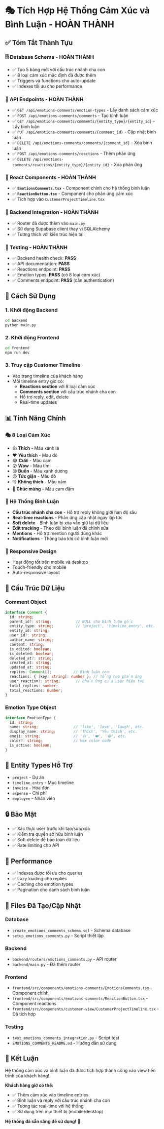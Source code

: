 # 🎭 Tích Hợp Hệ Thống Cảm Xúc và Bình Luận - HOÀN THÀNH

## ✅ Tóm Tắt Thành Tựu

### 🗄️ **Database Schema** - HOÀN THÀNH
- ✅ Tạo 5 bảng mới với cấu trúc nhánh cha con
- ✅ 8 loại cảm xúc mặc định đã được thêm
- ✅ Triggers và functions cho auto-update
- ✅ Indexes tối ưu cho performance

### 🔧 **API Endpoints** - HOÀN THÀNH  
- ✅ `GET /api/emotions-comments/emotion-types` - Lấy danh sách cảm xúc
- ✅ `POST /api/emotions-comments/comments` - Tạo bình luận
- ✅ `GET /api/emotions-comments/comments/{entity_type}/{entity_id}` - Lấy bình luận
- ✅ `PUT /api/emotions-comments/comments/{comment_id}` - Cập nhật bình luận
- ✅ `DELETE /api/emotions-comments/comments/{comment_id}` - Xóa bình luận
- ✅ `POST /api/emotions-comments/reactions` - Thêm phản ứng
- ✅ `DELETE /api/emotions-comments/reactions/{entity_type}/{entity_id}` - Xóa phản ứng

### 🎨 **React Components** - HOÀN THÀNH
- ✅ **`EmotionsComments.tsx`** - Component chính cho hệ thống bình luận
- ✅ **`ReactionButton.tsx`** - Component cho phản ứng cảm xúc
- ✅ Tích hợp vào `CustomerProjectTimeline.tsx`

### 🔗 **Backend Integration** - HOÀN THÀNH
- ✅ Router đã được thêm vào `main.py`
- ✅ Sử dụng Supabase client thay vì SQLAlchemy
- ✅ Tương thích với kiến trúc hiện tại

### 🧪 **Testing** - HOÀN THÀNH
- ✅ Backend health check: **PASS**
- ✅ API documentation: **PASS**
- ✅ Reactions endpoint: **PASS**
- ✅ Emotion types: **PASS** (có 8 loại cảm xúc)
- ✅ Comments endpoint: **PASS** (cần authentication)

## 🚀 **Cách Sử Dụng**

### 1. Khởi động Backend
```bash
cd backend
python main.py
```

### 2. Khởi động Frontend  
```bash
cd frontend
npm run dev
```

### 3. Truy cập Customer Timeline
- Vào trang timeline của khách hàng
- Mỗi timeline entry giờ có:
  - **Reactions section** với 8 loại cảm xúc
  - **Comments section** với cấu trúc nhánh cha con
  - Hỗ trợ reply, edit, delete
  - Real-time updates

## 📊 **Tính Năng Chính**

### 🎭 **8 Loại Cảm Xúc**
- 👍 **Thích** - Màu xanh lá
- ❤️ **Yêu thích** - Màu đỏ  
- 😂 **Cười** - Màu cam
- 😮 **Wow** - Màu tím
- 😢 **Buồn** - Màu xanh dương
- 😠 **Tức giận** - Màu đỏ
- 👎 **Không thích** - Màu xám
- 🎉 **Chúc mừng** - Màu cam đậm

### 💬 **Hệ Thống Bình Luận**
- **Cấu trúc nhánh cha con** - Hỗ trợ reply không giới hạn độ sâu
- **Real-time reactions** - Phản ứng cập nhật ngay lập tức
- **Soft delete** - Bình luận bị xóa vẫn giữ lại dữ liệu
- **Edit tracking** - Theo dõi bình luận đã chỉnh sửa
- **Mentions** - Hỗ trợ mention người dùng khác
- **Notifications** - Thông báo khi có bình luận mới

### 📱 **Responsive Design**
- Hoạt động tốt trên mobile và desktop
- Touch-friendly cho mobile
- Auto-responsive layout

## 🔧 **Cấu Trúc Dữ Liệu**

### Comment Object
```typescript
interface Comment {
  id: string;
  parent_id?: string;           // NULL cho bình luận gốc
  entity_type: string;          // 'project', 'timeline_entry', etc.
  entity_id: string;
  user_id?: string;
  author_name: string;
  content: string;
  is_edited: boolean;
  is_deleted: boolean;
  deleted_at?: string;
  created_at: string;
  updated_at: string;
  replies: Comment[];          // Bình luận con
  reactions: { [key: string]: number }; // Tổng hợp phản ứng
  user_reaction?: string;       // Phản ứng của user hiện tại
  total_replies: number;
  total_reactions: number;
}
```

### Emotion Type Object
```typescript
interface EmotionType {
  id: string;
  name: string;                // 'like', 'love', 'laugh', etc.
  display_name: string;        // 'Thích', 'Yêu thích', etc.
  emoji: string;               // '👍', '❤️', '😂', etc.
  color?: string;              // Hex color code
  is_active: boolean;
}
```

## 🎯 **Entity Types Hỗ Trợ**

- `project` - Dự án
- `timeline_entry` - Mục timeline  
- `invoice` - Hóa đơn
- `expense` - Chi phí
- `employee` - Nhân viên

## 🔒 **Bảo Mật**

- ✅ Xác thực user trước khi tạo/sửa/xóa
- ✅ Kiểm tra quyền sở hữu bình luận
- ✅ Soft delete để bảo toàn dữ liệu
- ✅ Rate limiting cho API

## 🚀 **Performance**

- ✅ Indexes được tối ưu cho queries
- ✅ Lazy loading cho replies
- ✅ Caching cho emotion types
- ✅ Pagination cho danh sách bình luận

## 📁 **Files Đã Tạo/Cập Nhật**

### Database
- `create_emotions_comments_schema.sql` - Schema database
- `setup_emotions_comments.py` - Script thiết lập

### Backend
- `backend/routers/emotions_comments.py` - API router
- `backend/main.py` - Đã thêm router

### Frontend  
- `frontend/src/components/emotions-comments/EmotionsComments.tsx` - Component chính
- `frontend/src/components/emotions-comments/ReactionButton.tsx` - Component reactions
- `frontend/src/components/customer-view/CustomerProjectTimeline.tsx` - Đã tích hợp

### Testing
- `test_emotions_comments_integration.py` - Script test
- `EMOTIONS_COMMENTS_README.md` - Hướng dẫn sử dụng

## 🎉 **Kết Luận**

Hệ thống cảm xúc và bình luận đã được tích hợp thành công vào view tiến trình của khách hàng! 

**Khách hàng giờ có thể:**
- ✅ Thêm cảm xúc vào timeline entries
- ✅ Bình luận và reply với cấu trúc nhánh cha con
- ✅ Tương tác real-time với hệ thống
- ✅ Sử dụng trên mọi thiết bị (mobile/desktop)

**Hệ thống đã sẵn sàng để sử dụng!** 🚀




